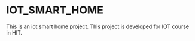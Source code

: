 # IOT_SMART_HOME
This is an iot smart home project. This project is developed for IOT course in HIT.
